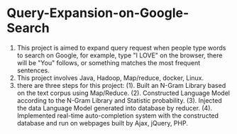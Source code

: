 # Query-Expansion-on-Google-Search


1. This project is aimed to expand query request when people type words to search on Google, for example, type "I LOVE" on the browser, there will be "You" follows, or something matches the most frequent sentences.
2. This project involves Java, Hadoop, Map/reduce, docker, Linux. 
3. there are three steps for this project:
    (1). Built an N-Gram Library based on the text corpus using Map/Reduce.
    (2). Constructed Language Model according to the N-Gram Library and Statistic probability.
    (3). Injected the data Language Model generated into database by reducer.
    (4). Implemented real-time auto-completion system with the constructed database and run on webpages built by Ajax, jQuery, PHP.
